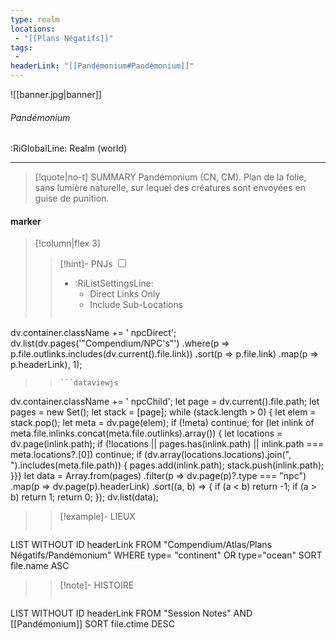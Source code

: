 ```yaml
---
type: realm
locations:
 - "[[Plans Négatifs]]"
tags:
 - 
headerLink: "[[Pandémonium#Pandémonium]]"
---
```


![[banner.jpg|banner]]
###### Pandémonium
<span class="sub2">:RiGlobalLine: Realm (world)</span>
___

> [!quote|no-t] SUMMARY
>Pandémonium (CN, CM). Plan de la folie, sans lumière naturelle, sur lequel des créatures sont envoyées en guise de punition.

#### marker
> [!column|flex 3]
> > [!hint]-  PNJs
> > <input type="checkbox" id="npc"/><ul class="sortMenu"><li class="sortIcon">:RiListSettingsLine:<ul class="dropdown npcedit"><li><label for="npc" class="directLabel active">Direct Links Only</label></li><li><label for="npc" class="childLabel">Include Sub-Locations</label></li></ul></li></ul>
> >```dataviewjs
dv.container.className += ' npcDirect';
dv.list(dv.pages('"Compendium/NPC\'s"')
 .where(p => p.file.outlinks.includes(dv.current().file.link))
.sort(p => p.file.link)
.map(p => p.headerLink), 1);
>>```
>>```dataviewjs
dv.container.className += ' npcChild';
let page = dv.current().file.path;
let pages = new Set();
let stack = [page];
while (stack.length > 0) {
let elem = stack.pop();
let meta = dv.page(elem);
if (!meta) continue;
for (let inlink of meta.file.inlinks.concat(meta.file.outlinks).array()) {
let locations = dv.page(inlink.path);
if (!locations || pages.has(inlink.path) || inlink.path === meta.locations?.[0]) continue;
 if (dv.array(locations.locations).join(", ").includes(meta.file.path)) {
 pages.add(inlink.path);
 stack.push(inlink.path);
}}}
let data = Array.from(pages)
.filter(p => dv.page(p)?.type === "npc")
.map(p => dv.page(p).headerLink)
.sort((a, b) => {
if (a < b) return -1;
if (a > b) return 1;
return 0;
});
dv.list(data);
> 
>> [!example]- LIEUX
>>```dataview
LIST WITHOUT ID headerLink
FROM "Compendium/Atlas/Plans Négatifs/Pandémonium"
WHERE type= "continent" OR type="ocean"
SORT file.name ASC
>
>> [!note]- HISTOIRE
>>```dataview
LIST WITHOUT ID headerLink
FROM "Session Notes" AND [[Pandémonium]]
SORT file.ctime DESC